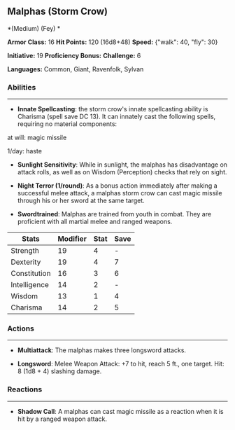 ## Malphas (Storm Crow)
*(Medium) (Fey) *

**Armor Class:** 16
**Hit Points:** 120 (16d8+48)
**Speed:** {"walk": 40, "fly": 30}

**Initiative:** 19
**Proficiency Bonus:**
**Challenge:** 6

**Languages:** Common, Giant, Ravenfolk, Sylvan

### Abilities
 --- 
- **Innate Spellcasting**: the storm crow's innate spellcasting ability is Charisma (spell save DC 13). It can innately cast the following spells, requiring no material components:

at will: magic missile

1/day: haste

- **Sunlight Sensitivity**: While in sunlight, the malphas has disadvantage on attack rolls, as well as on Wisdom (Perception) checks that rely on sight.

- **Night Terror (1/round)**: As a bonus action immediately after making a successful melee attack, a malphas storm crow can cast magic missile through his or her sword at the same target.

- **Swordtrained**: Malphas are trained from youth in combat. They are proficient with all martial melee and ranged weapons.



| Stats | Modifier | Stat | Save
| ---- | ---- | ---- | ---- |
| Strength | 19 | 4 | - |
| Dexterity | 19 | 4 | 7 |
| Constitution | 16 | 3 | 6 |
| Intelligence | 14 | 2 | - |
| Wisdom | 13 | 1 | 4 |
| Charisma | 14 | 2 | 5 |

### Actions
 --- 
- **Multiattack**: The malphas makes three longsword attacks.

- **Longsword**: Melee Weapon Attack: +7 to hit, reach 5 ft., one target. Hit: 8 (1d8 + 4) slashing damage.

### Reactions
 --- 
- **Shadow Call**: A malphas can cast magic missile as a reaction when it is hit by a ranged weapon attack.


